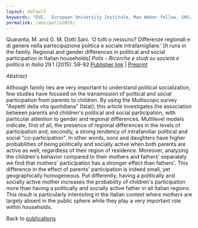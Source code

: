 ```yaml
---
layout: default
keywords: "EUI,  European University Institute, Max Weber fellow, SNS, Scuola Normale Superiore, LUISS, LUISS Guido Carli, post-doc, mario quaranta, publications, cv, CV, political science, sociology, political sociology, political protest, economic crisis, political participation, research, articles, article, Scuola Normale Superiore, book, books, conference, paper, researchgate, academia, googe scholar, scholar, dipartimento di scienze politiche, department of political science, democracy, political, social, european, participation, political science, social media"
permalink: /abs/polis2015/
---
```


Quaranta, M. and G. M. Dotti Sani. ‘O tutti o nessuno? Differenze regionali e di genere nella partecipazione politica e sociale intrafamigliare.’  [It runs in the family. Regional and gender differences in political and social participation in Italian households] *Polis - Ricerche e studi su società e politica in Italia* 29.1 (2015): 59-92
[Publisher link](https://www.rivisteweb.it/doi/10.1424/79273) \| [Preprint](/docs/QuarantaDottiSaniPolis2015.pdf)

_Abstract_

Although family ties are very important to understand political socialization, few studies have focused on the transmission of political and social participation from parents to children. By using the Multiscopo survey "Aspetti della vita quotidiana" (Istat), this article investigates the association between parents and children's political and social participation, with particular attention to gender and regional differences. Multilevel models indicate, first of all, the presence of regional differences in the levels of participation and, secondly, a strong tendency of intrafamiliar political and social "co-participation". In other words, sons and daughters have higher probabilities of being politically and socially active when both parents are active as well, regardless of their region of residence. Moreover, analyzing the children's behavior compared to their mothers and fathers' separately we find that mothers' participation has a stronger effect than fathers'. This difference in the effect of parents' participation is indeed small, yet geographically homogeneous. Put differently, having a politically and socially active mother increases the probability of children's participation more than having a politically and socially active father in all Italian regions. This result is particularly interesting in the Italian context where mothers are largely absent in the public sphere while they play a very important role within households.

Back to [publications](/publications/)
